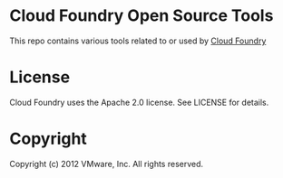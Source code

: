 # Cloud Foundry Open Source Tools

This repo contains various tools related to or used by [Cloud
Foundry](http://cloudfoundry.com)

# License

Cloud Foundry uses the Apache 2.0 license.  See LICENSE for details.

# Copyright

Copyright (c) 2012 VMware, Inc. All rights reserved.
